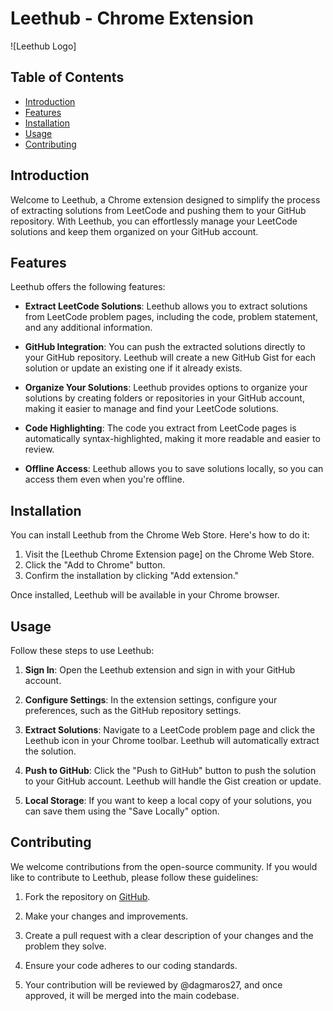 # Leethub - Chrome Extension

![Leethub Logo]

## Table of Contents

- [Introduction](#introduction)
- [Features](#features)
- [Installation](#installation)
- [Usage](#usage)
- [Contributing](#contributing)

## Introduction

Welcome to Leethub, a Chrome extension designed to simplify the process of extracting solutions from LeetCode and pushing them to your GitHub repository. With Leethub, you can effortlessly manage your LeetCode solutions and keep them organized on your GitHub account.

## Features

Leethub offers the following features:

- **Extract LeetCode Solutions**: Leethub allows you to extract solutions from LeetCode problem pages, including the code, problem statement, and any additional information.

- **GitHub Integration**: You can push the extracted solutions directly to your GitHub repository. Leethub will create a new GitHub Gist for each solution or update an existing one if it already exists.

- **Organize Your Solutions**: Leethub provides options to organize your solutions by creating folders or repositories in your GitHub account, making it easier to manage and find your LeetCode solutions.

- **Code Highlighting**: The code you extract from LeetCode pages is automatically syntax-highlighted, making it more readable and easier to review.

- **Offline Access**: Leethub allows you to save solutions locally, so you can access them even when you're offline.

## Installation

You can install Leethub from the Chrome Web Store. Here's how to do it:

1. Visit the [Leethub Chrome Extension page] on the Chrome Web Store.
2. Click the "Add to Chrome" button.
3. Confirm the installation by clicking "Add extension."

Once installed, Leethub will be available in your Chrome browser.

## Usage

Follow these steps to use Leethub:

1. **Sign In**: Open the Leethub extension and sign in with your GitHub account.

2. **Configure Settings**: In the extension settings, configure your preferences, such as the GitHub repository settings.

3. **Extract Solutions**: Navigate to a LeetCode problem page and click the Leethub icon in your Chrome toolbar. Leethub will automatically extract the solution.

4. **Push to GitHub**: Click the "Push to GitHub" button to push the solution to your GitHub account. Leethub will handle the Gist creation or update.

5. **Local Storage**: If you want to keep a local copy of your solutions, you can save them using the "Save Locally" option.

## Contributing

We welcome contributions from the open-source community. If you would like to contribute to Leethub, please follow these guidelines:

1. Fork the repository on [GitHub](https://github.com/yourusername/leethub).

2. Make your changes and improvements.

3. Create a pull request with a clear description of your changes and the problem they solve.

4. Ensure your code adheres to our coding standards.

5. Your contribution will be reviewed by @dagmaros27, and once approved, it will be merged into the main codebase.


